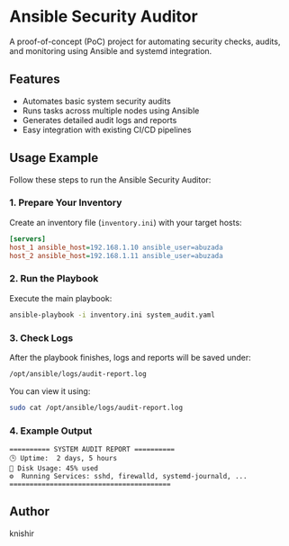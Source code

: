 # Ansible Security Auditor

A proof-of-concept (PoC) project for automating security checks, audits, and monitoring using Ansible and systemd integration.

## Features
- Automates basic system security audits
- Runs tasks across multiple nodes using Ansible
- Generates detailed audit logs and reports
- Easy integration with existing CI/CD pipelines

## Usage Example

Follow these steps to run the Ansible Security Auditor:

### 1. Prepare Your Inventory
Create an inventory file (`inventory.ini`) with your target hosts:
```ini
[servers]
host_1 ansible_host=192.168.1.10 ansible_user=abuzada
host_2 ansible_host=192.168.1.11 ansible_user=abuzada
```

### 2. Run the Playbook
Execute the main playbook:
```bash
ansible-playbook -i inventory.ini system_audit.yaml
```

### 3. Check Logs
After the playbook finishes, logs and reports will be saved under:
```bash
/opt/ansible/logs/audit-report.log
```

You can view it using:
```bash
sudo cat /opt/ansible/logs/audit-report.log
```

### 4. Example Output
```text
========== SYSTEM AUDIT REPORT ==========
🕒 Uptime:  2 days, 5 hours
💾 Disk Usage: 45% used
⚙️  Running Services: sshd, firewalld, systemd-journald, ...
========================================
```

## Author
knishir
